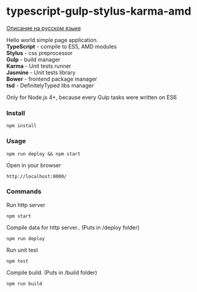 # typescript-gulp-stylus-karma-amd
[Описание на русском языке](readme_ru.md)     

Hello world simple page application.  
**TypeScript** - compile to ES5, AMD modules  
**Stylus** - css preprocessor  
**Gulp** - build manager  
**Karma** - Unit tests runner  
**Jasmine** - Unit tests library  
**Bower** - frontend package manager  
**tsd** - DefinitelyTyped libs manager

Only for Node.js 4+, because every Gulp tasks were written on ES6
### Install
```
npm install
```

### Usage
```
npm run deploy && npm start
```

Open in your browser
```
http://localhost:8000/
```

### Commands
Run http server
```
npm start
```

Compile data for http server.. (Puts in /deploy folder)
```
npm run deploy
```

Run unit test
```
npm test
```

Compile build. (Puts in /build folder)
```
npm run build
```